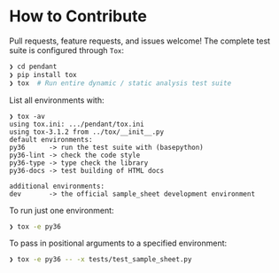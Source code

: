 # How to Contribute

Pull requests, feature requests, and issues welcome!
The complete test suite is configured through `Tox`:

```bash
❯ cd pendant
❯ pip install tox
❯ tox  # Run entire dynamic / static analysis test suite
```

List all environments with:

```
❯ tox -av
using tox.ini: .../pendant/tox.ini
using tox-3.1.2 from ../tox/__init__.py
default environments:
py36      -> run the test suite with (basepython)
py36-lint -> check the code style
py36-type -> type check the library
py36-docs -> test building of HTML docs

additional environments:
dev       -> the official sample_sheet development environment
```

To run just one environment:

```bash
❯ tox -e py36
```

To pass in positional arguments to a specified environment:

```bash
❯ tox -e py36 -- -x tests/test_sample_sheet.py
```
